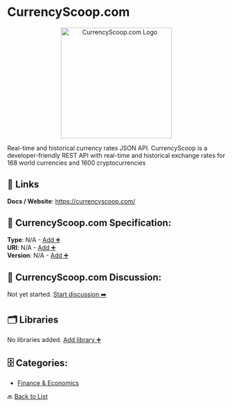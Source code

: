 # CurrencyScoop.com
<p align="center">
    <img width="256" src="https://raw.githubusercontent.com/apis-list/apis-list/main/apis/currencyscoop-com/logo_256x256.png" alt="CurrencyScoop.com Logo"/>
</p>
Real-time and historical currency rates JSON API. CurrencyScoop is a developer-friendly REST API with real-time and historical exchange rates for 168 world currencies and 1600 cryptocurrencies

##  🔗 Links
**Docs / Website**: https://currencyscoop.com/

## 🧬 CurrencyScoop.com Specification:
**Type**: N/A - [Add ➕](https://github.com/apis-list/apis-list/edit/main/apis.yaml#L4410)  
**URI**: N/A - [Add ➕](https://github.com/apis-list/apis-list/edit/main/apis.yaml#L4410)  
**Version**: N/A - [Add ➕](https://github.com/apis-list/apis-list/edit/main/apis.yaml#L4410)

## 💬 CurrencyScoop.com Discussion:
Not yet started. [Start discussion ➡️](https://github.com/apis-list/apis-list/discussions/new)

## 🗂️ Libraries

No libraries added. [Add library ➕](https://github.com/apis-list/apis-list/edit/main/apis.yaml#L4410)    


## 🗄️ Categories:
- [Finance & Economics](https://github.com/apis-list/apis-list#finance--economics-)

🔙  [Back to List](https://github.com/apis-list/apis-list)
